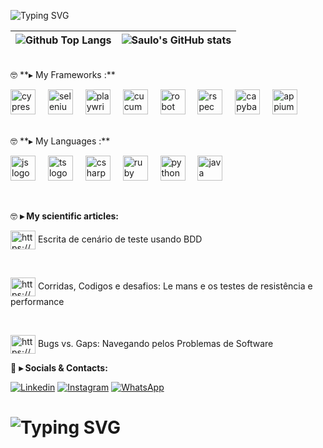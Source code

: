 <!--
❗ ➤ References used in this Repository:
🔗 • https://github.com/kyechan99/capsule-render
🔗 • https://github.com/antonkomarev/github-profile-views-counter
🔗 • https://github.com/DenverCoder1/custom-icon-badges
🔗 • https://github.com/DenverCoder1/github-readme-streak-stats
🔗 • https://github.com/anuraghazra/github-readme-stats
🔗 • https://github.com/alexandresanlim/Badges4-README.md-Profile
🔗 • https://profilepicturemaker.com
🔗 • https://devicon.dev
🔗 • https://shields.io
🔗 • https://emoji.gg
🔗 • https://getemoji.com
🔗 • https://github.com/juletopi/juletopi
🔗 • https://github.com/DarkBear0121
🔗 • https://github.com/Andreyrvs
-->


![Typing SVG](https://readme-typing-svg.demolab.com?font=Fira+Code&size=29&pause=1500&weight=900&duration=3500&color=FFFFFF&background=FFFFFF00&vCenter=true&width=1000&height=60&lines=✌️+Hi+there.+My+name+is+Saulo,+and+i+am+a+Quality+Assurance)


| ![Github Top Langs](https://github-readme-stats.vercel.app/api/top-langs/?username=Saulovilela&layout=compact&theme=radical&hide_border=True&line_height=20&hide=html,css&langs_count=10) | ![Saulo's GitHub stats](https://github-readme-stats.vercel.app/api?username=Saulovilela&include=private&theme=radical&show_icons=true&hide_border=True&line_height=20) |
|---|---|

<br>
🤓 **▸ My Frameworks :**
<p>
<div align="left">
  <img src="https://cdn.jsdelivr.net/gh/devicons/devicon@latest/icons/cypressio/cypressio-plain.svg" height="40" alt="cypress logo"/>
  <img width="12" />
  <img src="https://cdn.jsdelivr.net/gh/devicons/devicon/icons/selenium/selenium-original.svg" height="40" alt="selenium logo"  />
  <img width="12" />
  <img src="https://cdn.jsdelivr.net/gh/devicons/devicon@latest/icons/playwright/playwright-original.svg" height="40" alt="playwright logo"/>
  <img width="12" />        
  <img src="https://cdn.jsdelivr.net/gh/devicons/devicon@latest/icons/cucumber/cucumber-plain.svg"  height="40" alt="cucumber logo"/>
  <img width="12" />
  <img src="https://www.svgrepo.com/show/374049/robotframework.svg"  height="40" alt="robot framework logo"/>
  <img width="12" />
  <img src="https://cdn.jsdelivr.net/gh/devicons/devicon@latest/icons/rspec/rspec-original.svg" height="40" alt="rspec logo"/>
  <img width="12" />
  <img src="https://www.mailslurp.com/assets/brands/capybara.png" height="40" alt="capybara logo"/>
  <img width="12" />
  <img src="[https://miro.medium.com/v2/resize:fit:4800/format:webp/0*4BtYAXdjXMl7pwmd.png](https://appium.io/docs/en/latest/assets/images/appium-logo-horiz.png)" height="40" alt="appium logo"/>
</div>
  
</p>
<br>
🤓 **▸ My Languages :**
<br>
<p>
<div align="left">
    <img src="https://cdn.jsdelivr.net/gh/devicons/devicon@latest/icons/javascript/javascript-original.svg" height="40" alt="js logo"/>
  <img width="12" />
  <img src="https://cdn.jsdelivr.net/gh/devicons/devicon@latest/icons/typescript/typescript-original.svg" height="40" alt="ts logo"/>
  <img width="12" />
  <img src="https://cdn.jsdelivr.net/gh/devicons/devicon@latest/icons/csharp/csharp-original.svg" height="40" alt="csharp" />
  <img width="12" />   
  <img src="https://cdn.jsdelivr.net/gh/devicons/devicon@latest/icons/ruby/ruby-original-wordmark.svg" height="40" alt="ruby logo"/>
  <img width="12" />
  <img src="https://cdn.jsdelivr.net/gh/devicons/devicon@latest/icons/python/python-original-wordmark.svg" height="40" alt="python logo"/>
  <img width="12" />       
  <img src="https://cdn.jsdelivr.net/gh/devicons/devicon@latest/icons/java/java-original-wordmark.svg" height="40" alt="java logo" />
  <img width="12" />
</div>
  
</p>

<br>



🤓 **▸ My scientific articles:**

<p align="left">
<a href="https://medium.com/@saulovilelabarbosa/escrita-de-cen%c3%a1rio-de-teste-usando-bdd-d2e98055e44f" target="blank"><img align="center" src="https://raw.githubusercontent.com/rahuldkjain/github-profile-readme-generator/master/src/images/icons/Social/medium.svg" alt="https://medium.com/@saulovilelabarbosa/escrita-de-cen%c3%a1rio-de-teste-usando-bdd-d2e98055e44f" height="30" width="40" /></a> Escrita de cenário de teste usando BDD
</p>
<br>
<p align="left">
<a href="https://medium.com/@saulovilelabarbosa/corridas-c%C3%B3digos-e-desafios-le-mans-e-os-testes-de-resist%C3%AAncia-e-performance-d18b9e8976fb" target="blank"><img align="center" src="https://raw.githubusercontent.com/rahuldkjain/github-profile-readme-generator/master/src/images/icons/Social/medium.svg" alt="https://medium.com/@saulovilelabarbosa/corridas-c%C3%B3digos-e-desafios-le-mans-e-os-testes-de-resist%C3%AAncia-e-performance-d18b9e8976fb" height="30" width="40" /></a> Corridas, Codigos e desafios: Le mans e os testes de resistência e performance
</p>
<br>
<p align="left">
<a href="https://medium.com/@saulovilelabarbosa/bugs-vs-gaps-navegando-pelos-problemas-de-software-f212fe6749f4" target="blank"><img align="center" src="https://raw.githubusercontent.com/rahuldkjain/github-profile-readme-generator/master/src/images/icons/Social/medium.svg" alt="https://medium.com/@saulovilelabarbosa/bugs-vs-gaps-navegando-pelos-problemas-de-software-f212fe6749f4" height="30" width="40" /></a> Bugs vs. Gaps: Navegando pelos Problemas de Software

<br>

💬 **▸ Socials & Contacts:**

[![Linkedin](https://img.shields.io/badge/LinkedIn-0077B5?style=for-the-badge&logo=linkedin&logoColor=white)](https://www.linkedin.com/in/saulo-vilela-barbosa-531902130/)
[![Instagram](https://img.shields.io/badge/Instagram-E4405F?style=for-the-badge&logo=instagram&logoColor=white)](https://www.instagram.com/saulo.vilela/)
[![WhatsApp](https://img.shields.io/badge/WhatsApp-179828?style=for-the-badge&logo=whatsapp&logoColor=white)](http://api.whatsapp.com/send?phone=5511984548257)

# ![Typing SVG](https://readme-typing-svg.demolab.com?font=Dancing+Script&weight=900&size=28&duration=3500&pause=1500&color=F7F7F7&background=FFFFFF00&vCenter=true&width=1000&lines=👋+Thanks+for+visiting.+See+you+around!)

